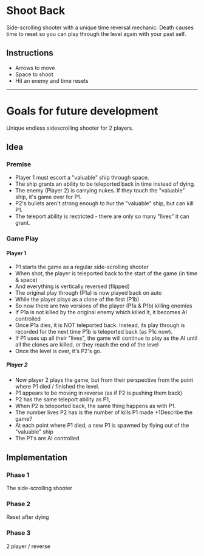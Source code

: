 # Shoot Back

Side-scrolling shooter with a unique time reversal mechanic: Death causes time
to reset so you can play through the level again with your past self.

## Instructions

* Arrows to move
* Space to shoot
* Hit an enemy and time resets

----

# Goals for future development

Unique endless sidescrolling shooter for 2 players.

## Idea

### Premise

* Player 1 must escort a "valuable" ship through space.
* The ship grants an ability to be teleported back in time instead of dying.
* The enemy (Player 2) is carrying nukes. If they touch the "valuable" ship,
  it's game over for P1.
* P2's bullets aren't strong enough to hur the "valuable" ship, but can kill P1.
* The teleport ability is restricted - there are only so many "lives" it can
  grant.

### Game Play

#### Player 1

* P1 starts the game as a regular side-scrolling shooter
* When shot, the player is teleported back to the start of the game (in time &
  space)
* And everything is vertically reversed (flipped)
* The original play through (P1a) is now played back on auto
* While the player plays as a clone of the first (P1b)
* So now there are two versions of the player (P1a & P1b) killing enemies
* If P1a is not killed by the original enemy which killed it, it becomes AI
  controlled
* Once P1a dies, it is NOT teleported back. Instead, its play through is
  recorded for the next time P1b is teleported back (as P1c now).
* If P1 uses up all their "lives", the game will continue to play as the AI
  until all the clones are killed, or they reach the end of the level
* Once the level is over, it's P2's go.

##### Player 2

* Now player 2 plays the game, but from their perspective from the point where
  P1 died / finished the level.
* P1 appears to be moving in reverse (as if P2 is pushing them back)
* P2 has the same teleport ability as P1, 
* When P2 is teleported back, the same thing happens as with P1.
* The number lives P2 has is the number of kills P1 made +1Describe the game?
* At each point where P1 died, a new P1 is spawned by flying out of the
  "valuable" ship
* The P1's are AI controlled

## Implementation

### Phase 1

The side-scrolling shooter

### Phase 2

Reset after dying

### Phase 3

2 player / reverse
